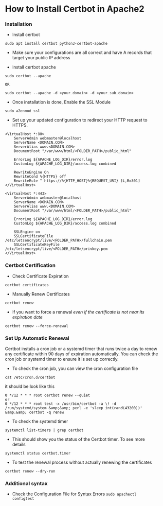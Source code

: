 # How to Install Certbot in Apache2

### Installation

- Install certbot
```
sudo apt install certbot python3-certbot-apache
```

- Make sure your configurations are all correct and have A records that target your public IP address

- Install certbot apache
```
sudo certbot --apache

OR

sudo certbot --apache -d <your_domain> -d <your_sub_domain>
```



- Once installation is done, Enable the SSL Module
```
sudo a2enmod ssl
```

- Set up your updated configuration to redirect your HTTP request to HTTPS.
```
<VirtualHost *:80>
    ServerAdmin webmaster@localhost
    ServerName <DOMAIN.COM>
    ServerAlias www.<DOMAIN.COM>
    DocumentRoot "/var/www/html/<FOLDER_PATH>/public_html"

    ErrorLog ${APACHE_LOG_DIR}/error.log
    CustomLog ${APACHE_LOG_DIR}/access.log combined

    RewriteEngine On
    RewriteCond %{HTTPS} off
    RewriteRule ^ https://%{HTTP_HOST}%{REQUEST_URI} [L,R=301]
</VirtualHost>

<VirtualHost *:443>
    ServerAdmin webmaster@localhost
    ServerName <DOMAIN.COM>
    ServerAlias www.<DOMAIN.COM>
    DocumentRoot "/var/www/html/<FOLDER_PATH>/public_html"

    ErrorLog ${APACHE_LOG_DIR}/error.log
    CustomLog ${APACHE_LOG_DIR}/access.log combined

    SSLEngine on
    SSLCertificateFile /etc/letsencrypt/live/<FOLDER_PATH>/fullchain.pem
    SSLCertificateKeyFile /etc/letsencrypt/live/<FOLDER_PATH>/privkey.pem
</VirtualHost>
```

### Certbot Certification

- Check Certificate Expiration
```
certbot certificates
```

- Manually Renew Certificates
```
certbot renew
```

- If you want to force a renewal _even if the certificate is not near its expiration date_
```
certbot renew --force-renewal
```

### Set Up Automatic Renewal
Certbot installs a cron job or a systemd timer that runs twice a day to renew any certificate within 90 days of expiration automatically. You can check the cron job or systemd timer to ensure it is set up correctly.

- To check the cron job, you can view the cron configuration file
```
cat /etc/cron.d/certbot
```
it should be look like this
```
0 */12 * * * root certbot renew --quiet
or
0 */12 * * * root test -x /usr/bin/certbot -a \! -d /run/systemd/system &amp;&amp; perl -e 'sleep int(rand(43200))' &amp;&amp; certbot -q renew
```

- To check the systemd timer
```
systemctl list-timers | grep certbot
```

- This should show you the status of the Certbot timer. To see more details
```
systemctl status certbot.timer
```

- To test the renewal process without actually renewing the certificates
```
certbot renew --dry-run
```

### Additional syntax
- Check the Configuration File for Syntax Errors `sudo apachectl configtest`
